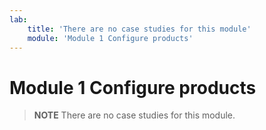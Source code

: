 ```yaml
---
lab:
    title: 'There are no case studies for this module'
    module: 'Module 1 Configure products'
---
```


# Module 1 Configure products

> **NOTE** There are no case studies for this module.

